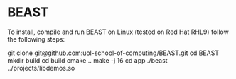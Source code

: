 # BEAST

To install, compile and run BEAST on Linux (tested on Red Hat RHL9) follow the following steps:

git clone git@github.com:uol-school-of-computing/BEAST.git
cd BEAST
mkdir build
cd build
cmake ..
make -j 16
cd app
./beast ../projects/libdemos.so
